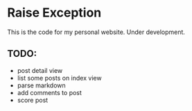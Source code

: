 # Raise Exception

This is the code for my personal website. Under development.

## TODO:

- post detail view
- list some posts on index view
- parse markdown
- add comments to post
- score post
